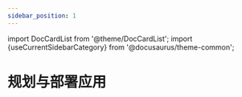 ```yaml
---
sidebar_position: 1
---
```


import DocCardList from '@theme/DocCardList';
import {useCurrentSidebarCategory} from '@docusaurus/theme-common';

# 规划与部署应用

<DocCardList items={useCurrentSidebarCategory().items}/>